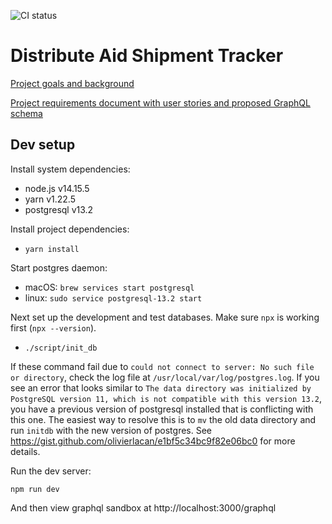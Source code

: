 ![CI status](https://github.com/distributeaid/shipment-tracker/actions/workflows/ci.yml/badge.svg)

# Distribute Aid Shipment Tracker

[Project goals and background](https://www.notion.so/distributeaid/1-Online-Offer-Submission-form-4f40e406e5124d23a4d35280585ec88d)

[Project requirements document with user stories and proposed GraphQL schema](https://www.notion.so/distributeaid/Technical-requirements-c2fd190e0a8d4f708119c6944fa654dd)

## Dev setup

Install system dependencies:

- node.js v14.15.5
- yarn v1.22.5
- postgresql v13.2

Install project dependencies:

- `yarn install`

Start postgres daemon:

- macOS: `brew services start postgresql`
- linux: `sudo service postgresql-13.2 start`

Next set up the development and test databases. Make sure `npx` is working first (`npx --version`).

- `./script/init_db`

If these command fail due to `could not connect to server: No such file or directory`, check the log file at `/usr/local/var/log/postgres.log`. If you see an error that looks similar to `The data directory was initialized by PostgreSQL version 11, which is not compatible with this version 13.2`, you have a previous version of postgresql installed that is conflicting with this one. The easiest way to resolve this is to `mv` the old data directory and run `initdb` with the new version of postgres. See https://gist.github.com/olivierlacan/e1bf5c34bc9f82e06bc0 for more details.

Run the dev server:

`npm run dev`

And then view graphql sandbox at http://localhost:3000/graphql
